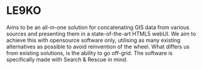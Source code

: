# LE9KO
Aims to be an all-in-one solution for concatenating GIS data from various sources and presenting them in a state-of-the-art HTML5 webUI.
We aim to achieve this with opensource software only, utilising as many existing alternatives as possible to avoid reinvention of the wheel.
What differs us from existing solutions, is the ability to go off-grid. The software is specifically made with Search & Rescue in mind.